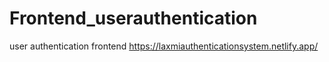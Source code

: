 # Frontend_userauthentication
user authentication frontend
https://laxmiauthenticationsystem.netlify.app/
